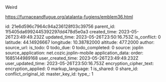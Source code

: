 Weird

https://furnaceandfugue.org/atalanta-fugiens/emblem36.html


id: 21e6d596c7964c94a236128f03c39756
parent_id: 1f5405da6992445392297dd478d5e0a3
created_time: 2023-05-26T23:49:49.232Z
updated_time: 2023-05-26T23:50:16.753Z
is_conflict: 0
latitude: 44.14926667
longitude: 10.38782000
altitude: 477.2000
author: 
source_url: 
is_todo: 0
todo_due: 0
todo_completed: 0
source: joplin
source_application: net.cozic.joplin-mobile
application_data: 
order: 1685144989168
user_created_time: 2023-05-26T23:49:49.232Z
user_updated_time: 2023-05-26T23:50:16.753Z
encryption_cipher_text: 
encryption_applied: 0
markup_language: 1
is_shared: 0
share_id: 
conflict_original_id: 
master_key_id: 
type_: 1